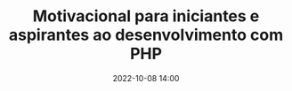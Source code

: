 ---
title: 'Motivacional para iniciantes e aspirantes ao desenvolvimento com PHP'
type: palestra
speakers:
  - Emerson da Silva Martins
speakersPictures: []
picture: /assets/images/schedule/emerson-da-silva-martins.jpg
linkedin: https://www.linkedin.com/in/emerson-martins-87b231114
twitter: 
instagram: 
date: '2022-10-08 14:00'
rooms:
  - 1
---